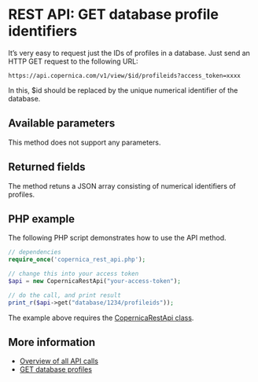 # REST API: GET database profile identifiers

It’s very easy to request just the IDs of profiles in a database. Just send an HTTP GET request to the following URL:

`https://api.copernica.com/v1/view/$id/profileids?access_token=xxxx`

In this, $id should be replaced by the unique numerical identifier of the database.

## Available parameters

This method does not support any parameters.

## Returned fields

The method retuns a JSON array consisting of numerical identifiers of profiles.

## PHP example
The following PHP script demonstrates how to use the API method.

```php
// dependencies
require_once('copernica_rest_api.php');

// change this into your access token
$api = new CopernicaRestApi("your-access-token");

// do the call, and print result
print_r($api->get("database/1234/profileids"));
```

The example above requires the [CopernicaRestApi class](rest-php).

## More information

- [Overview of all API calls](rest-api)
- [GET database profiles](rest-get-database-profiles)

